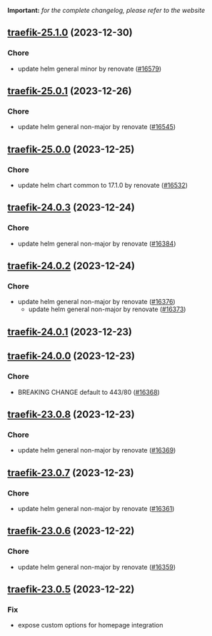 **Important:**
*for the complete changelog, please refer to the website*




## [traefik-25.1.0](https://github.com/truecharts/charts/compare/traefik-25.0.1...traefik-25.1.0) (2023-12-30)

### Chore

- update helm general minor by renovate ([#16579](https://github.com/truecharts/charts/issues/16579))
  
  


## [traefik-25.0.1](https://github.com/truecharts/charts/compare/traefik-25.0.0...traefik-25.0.1) (2023-12-26)

### Chore

- update helm general non-major by renovate ([#16545](https://github.com/truecharts/charts/issues/16545))
  
  


## [traefik-25.0.0](https://github.com/truecharts/charts/compare/traefik-24.0.3...traefik-25.0.0) (2023-12-25)

### Chore

- update helm chart common to 17.1.0 by renovate ([#16532](https://github.com/truecharts/charts/issues/16532))
  
  


## [traefik-24.0.3](https://github.com/truecharts/charts/compare/traefik-24.0.2...traefik-24.0.3) (2023-12-24)

### Chore

- update helm general non-major by renovate ([#16384](https://github.com/truecharts/charts/issues/16384))
  
  


## [traefik-24.0.2](https://github.com/truecharts/charts/compare/traefik-24.0.1...traefik-24.0.2) (2023-12-24)

### Chore

- update helm general non-major by renovate ([#16376](https://github.com/truecharts/charts/issues/16376))
  - update helm general non-major by renovate ([#16373](https://github.com/truecharts/charts/issues/16373))
  
  


## [traefik-24.0.1](https://github.com/truecharts/charts/compare/traefik-24.0.0...traefik-24.0.1) (2023-12-23)




## [traefik-24.0.0](https://github.com/truecharts/charts/compare/traefik-23.0.8...traefik-24.0.0) (2023-12-23)

### Chore

- BREAKING CHANGE default to 443/80 ([#16368](https://github.com/truecharts/charts/issues/16368))
  
  


## [traefik-23.0.8](https://github.com/truecharts/charts/compare/traefik-23.0.7...traefik-23.0.8) (2023-12-23)

### Chore

- update helm general non-major by renovate ([#16369](https://github.com/truecharts/charts/issues/16369))
  
  


## [traefik-23.0.7](https://github.com/truecharts/charts/compare/traefik-23.0.6...traefik-23.0.7) (2023-12-23)

### Chore

- update helm general non-major by renovate ([#16361](https://github.com/truecharts/charts/issues/16361))
  
  


## [traefik-23.0.6](https://github.com/truecharts/charts/compare/traefik-23.0.5...traefik-23.0.6) (2023-12-22)

### Chore

- update helm general non-major by renovate ([#16359](https://github.com/truecharts/charts/issues/16359))
  
  


## [traefik-23.0.5](https://github.com/truecharts/charts/compare/traefik-23.0.4...traefik-23.0.5) (2023-12-22)

### Fix

- expose custom options for homepage integration
  
